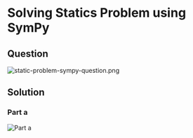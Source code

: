 # Solving Statics Problem using SymPy


## Question

![static-problem-sympy-question.png](https://github.com/python4phys1cs/physics-problems/blob/efa598477e9f45df488b1e56403ba377ce67ac35/physics-statics-problem-sympy/image-files/static-problem-sympy-question.png)

## Solution

### Part a

![Part a](https://github.com/python4phys1cs/physics-problems/blob/efa598477e9f45df488b1e56403ba377ce67ac35/physics-statics-problem-sympy/image-files/static-problem-sympy-solution-1.png)
